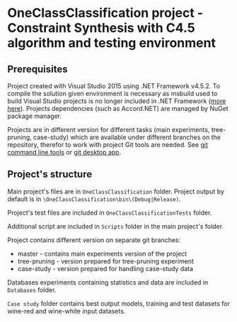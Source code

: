 <h1>OneClassClassification project - Constraint Synthesis with C4.5 algorithm and testing environment</h1>

<h2>Prerequisites</h2>

Project created with Visual Studio 2015 using .NET Framework v4.5.2. To compile the solution given environment is necessary as msbuild used to build Visual Studio projects is no longer included in .NET Framework (<a href="https://blogs.msdn.microsoft.com/visualstudio/2013/07/24/msbuild-is-now-part-of-visual-studio/">more here</a>). Projects dependencies (such as Accord.NET) are managed by NuGet package manager.

Projects are in different version for different tasks (main experiments, tree-pruning, case-study) which are available under different branches on the repository, therefor to work with project Git tools are needed. See <a href="https://git-scm.com/">git command line tools</a> or <a href="https://desktop.github.com/">git desktop app</a>.

<h2>Project's structure</h2>

Main project's files are in `OneClassClassification` folder. Project output by default is in `\OneClassClassification\bin\(Debug|Release)`.

Project's test files are included in `OneClassClassificationTests` folder.

Additional script are included in `Scripts` folder in the main project's folder.

Project contains different version on separate git branches:
- master - contains main experiments version of the project
- tree-pruning - version prepared for tree-pruning experiment
- case-study - version prepared for handling case-study data

Databases experiments containing statistics and data are included in `Databases` folder.

`Case study` folder contains best output models, training and test datasets for wine-red and wine-white input datasets.